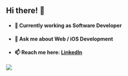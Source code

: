 
## Hi there! 👀
- #### 🔭 Currently working as Software Developer
- #### 💬 Ask me about Web / iOS Development
- #### 📫 Reach me here: [LinkedIn](https://www.linkedin.com/in/mitk8)

![](https://komarev.com/ghpvc/?username=andrey-mitko&color=52b788&style=for-the-badge)
<!--
**andrey-mitko/andrey-mitko** is a ✨ _special_ ✨ repository because its `README.md` (this file) appears on your GitHub profile.

Here are some ideas to get you started:

- 🔭 I’m currently working on ...
- 🌱 Currently learning Python, React.js
- 👯 I’m looking to collaborate on ...
- 🤔 I’m looking for help with ...
- 💬 Ask me about ...
- 📫 How to reach me: ...
- 😄 Pronouns: ...
- ⚡ Fun fact: ...
-->
